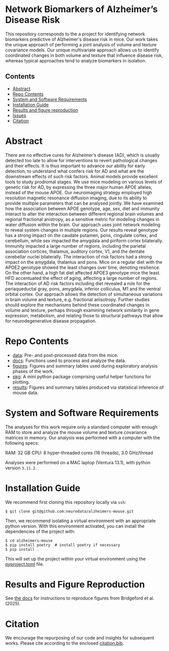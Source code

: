 # Network Biomarkers of Alzheimer’s Disease Risk

This repository corresponds to the a project for identifying network biomarkers predictive of Alzheimer's disease risk in mice. Our work takes the unique approach of performing a joint analysis of volume and texture covariance models. Our unique multivariate approach allows us to identify coordinated changes in both volume and texture that influence disease risk, whereas typical approaches tend to analyze biomarkers in isolation. 

## Contents

- [Abstract](#abstract)
- [Repo Contents](#repo-contents)
- [System and Software Requirements](#system-and-software-requirements)
- [Installation Guide](#installation-guide)
- [Results and figure reproduction](#results-and-figure-reproduction)
- [Issues](https://github.com/neurodata/alzheimers-mouse/issues)
- [Citation](#citation)

# Abstract

There are no effective cures for Alzheimer’s disease (AD), which is usually detected too late to allow for interventions to revert pathological changes and their effects. It is thus important to advance our ability for early detection, to understand what confers risk for AD and what are the downstream effects of such risk factors. Animal models provide excellent tools to study prodromal stages. We use mice modeling on various levels of genetic risk for AD, by expressing the three major human APOE alleles, instead of the mouse APOE. Our neuroimaging strategy employed high resolution magnetic resonance diffusion imaging, due to its ability to provide multiple parameters that can be analysed jointly. We have examined how the association between APOE genotype, age, sex, diet and immunity interact to alter the interaction between different regional brain volumes and regional fractional anistropy, as a sensitive metric for modeling changes in water diffusion within the brain. Our approach uses joint network modeling to reveal system changes in multiple regions. Our results reveal genotype has a strong impact on the caudate putamen, pons, cingulate cortex, and cerebellum, while sex impacted the amygdala and piriform cortex bilaterally. Immunity impacted a large number of regions, including the parietal association cortices, thalamus, auditory cortex, V1, and the dentate cerebellar nuclei bilaterally. The interaction of risk factors had a strong impact on the amygdala, thalamus and pons.  Mice on a regular diet with the APOE2 genotype showed the least changes over time, denoting resilience. On the other hand, a high fat diet affected APOE3 genotype mice the least. HFD accentuated the effect of aging, affecting a large number of regions. The interaction of AD risk factors including diet revealed a role for the periaqueductal gray, pons, amygdala, inferior colliculus, M1 and the ventral orbital cortex. Our approach allows the detection of simultaneous variations in brain volume and texture, e.g. fractional anisotropy. Further studies should explore the mechanisms behind these coordinated changes in volume and texture, perhaps through examining network similarity in gene expression, metabolism, and relating those to structural pathways that allow for neurodegenerative disease propagation.

# Repo Contents
- [data](./data): Pre- and post-processed data from the mice.
- [docs](./docs): Functions used to process and analyze the data.
- [figures](./figures): Figures and summary tables used during exploratory analysis phases of the work.
- [pkg](./pkg): A mini python package comprising useful helper functions for plotting.
- [results](./results): Figures and summary tables produced via statistical inference of mouse data.

# System and Software Requirements

The analyses for this work require only a standard computer with enough RAM to store and analyze the mouse volume and texture covariance matrices in memory. Our analysis was performed with a computer with the following specs:

RAM: 32 GB
CPU: 8 hyper-threaded cores (16 threads), 3.0 GHz/thread

Analyses were performed on a MAC laptop (Ventura 13.1), with python version `3.11.2`. 


# Installation Guide

We recommend first cloning this repository locally via `ssh`:

```
$ git clone git@github.com:neurodata/alzheimers-mouse.git
```

Then, we recommend isolating a virtual environment with an appropriate python version. With this environment activated, you can install the dependencies of the project with:

```
$ cd alzheimers-mouse
$ pip install poetry  # install poetry if necessary
$ pip install .
```

This will set up the project within your virtual environment using the [pyproject.toml](./pyproject.toml) file. 

# Results and Figure Reproduction

See [the docs](https://github.com/neurodata/alzheimers-mouse/main/docs) for instructions to reproduce figures from Bridgeford et al. (2025). 

# Citation

We encourage the repurposing of our code and insights for subsequent works. Please cite according to the enclosed [citation.bib](./citation.bib).
